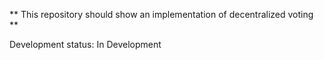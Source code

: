 ** This repository should show an implementation of decentralized voting **

Development status: In Development